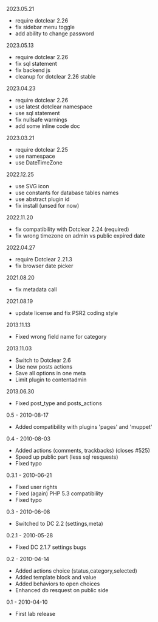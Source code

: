 2023.05.21
- require dotclear 2.26
- fix sidebar menu toggle
- add ability to change password

2023.05.13
- require dotclear 2.26
- fix sql statement
- fix backend js
- cleanup for dotclear 2.26 stable

2023.04.23
- require dotclear 2.26
- use latest dotclear namespace
- use sql statement
- fix nullsafe warnings
- add some inline code doc

2023.03.21
- require dotclear 2.25
- use namespace
- use DateTimeZone

2022.12.25
- use SVG icon
- use constants for database tables names
- use abstract plugin id
- fix install (unsed for now)

2022.11.20
- fix compatibility with Dotclear 2.24 (required)
- fix wrong timezone on admin vs public expired date

2022.04.27
- require Dotclear 2.21.3
- fix browser date picker

2021.08.20
- fix metadata call

2021.08.19
- update license and fix PSR2 coding style

2013.11.13
- Fixed wrong field name for category

2013.11.03
- Switch to Dotclear 2.6
- Use new posts actions
- Save all options in one meta
- Limit plugin to contentadmin

2013.06.30
- Fixed post_type and posts_actions

0.5 - 2010-08-17
- Added compatibility with plugins 'pages' and 'muppet'

0.4 - 2010-08-03
- Added actions (comments, trackbacks) (closes #525)
- Speed up public part (less sql resquests)
- Fixed typo

0.3.1 - 2010-06-21
- Fixed user rights
- Fixed (again) PHP 5.3 compatibility
- Fixed typo

0.3 - 2010-06-08
- Switched to DC 2.2 (settings,meta)

0.2.1 - 2010-05-28
- Fixed DC 2.1.7 settings bugs

0.2 - 2010-04-14
- Added actions choice (status,category,selected)
- Added template block and value
- Added behaviors to open choices
- Enhanced db resquest on public side

0.1 - 2010-04-10
- First lab release